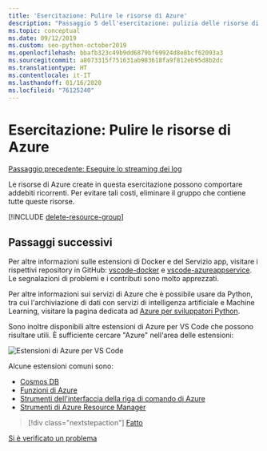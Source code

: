 ```yaml
---
title: 'Esercitazione: Pulire le risorse di Azure'
description: "Passaggio 5 dell'esercitazione: pulizia delle risorse di Azure per evitare di incorrere in addebiti ricorrenti."
ms.topic: conceptual
ms.date: 09/12/2019
ms.custom: seo-python-october2019
ms.openlocfilehash: bbafb323c49b9dd6879bf69924d8e8bcf62093a3
ms.sourcegitcommit: a8073315f751631ab983618fa9f812eb95d8b2dc
ms.translationtype: HT
ms.contentlocale: it-IT
ms.lasthandoff: 01/16/2020
ms.locfileid: "76125240"
---
```

# <a name="tutorial-clean-up-azure-resources"></a>Esercitazione: Pulire le risorse di Azure

[Passaggio precedente: Eseguire lo streaming dei log](tutorial-deploy-containers-04.md)

Le risorse di Azure create in questa esercitazione possono comportare addebiti ricorrenti. Per evitare tali costi, eliminare il gruppo che contiene tutte queste risorse.

[!INCLUDE [delete-resource-group](includes/delete-resource-group.md)]

## <a name="next-steps"></a>Passaggi successivi

Per altre informazioni sulle estensioni di Docker e del Servizio app, visitare i rispettivi repository in GitHub: [vscode-docker](https://github.com/Microsoft/vscode-docker) e [vscode-azureappservice](https://github.com/Microsoft/vscode-azureappservice). Le segnalazioni di problemi e i contributi sono molto apprezzati.

Per altre informazioni sui servizi di Azure che è possibile usare da Python, tra cui l'archiviazione di dati con servizi di intelligenza artificiale e Machine Learning, visitare la pagina dedicata ad [Azure per sviluppatori Python](https://docs.microsoft.com/python/azure/?view=azure-python).

Sono inoltre disponibili altre estensioni di Azure per VS Code che possono risultare utili. È sufficiente cercare "Azure" nell'area delle estensioni:

![Estensioni di Azure per VS Code](media/deploy-containers/azure-extensions-for-visual-studio-code.png)

Alcune estensioni comuni sono:

- [Cosmos DB](https://marketplace.visualstudio.com/items?itemName=ms-azuretools.vscode-cosmosdb)
- [Funzioni di Azure](https://marketplace.visualstudio.com/items?itemName=ms-azuretools.vscode-azurefunctions)
- [Strumenti dell'interfaccia della riga di comando di Azure](https://marketplace.visualstudio.com/items?itemName=ms-vscode.azurecli)
- [Strumenti di Azure Resource Manager](https://marketplace.visualstudio.com/items?itemName=msazurermtools.azurerm-vscode-tools)

> [!div class="nextstepaction"]
> [Fatto](https://docs.microsoft.com/python/azure/?view=azure-python)

[Si è verificato un problema](https://www.research.net/r/PWZWZ52?tutorial=vscode-appservice-containers&step=07-clean-up-resources)
